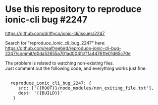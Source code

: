 # Use this repository to reproduce ionic-cli bug #2247
https://github.com/driftyco/ionic-cli/issues/2247


Search for "reproduce_ionic_cli_bug_2247" here:<br>
https://github.com/realfreebird/reproduce-ionic-cli-bug-2247/commit/d0da52655a701ad004fcf11a44761fe01d65c70e

The problem is related to watching non-existing files. <br>
Just comment out the following code, and everything works just fine. <br>
<br>
<pre>
  reproduce_ionic_cli_bug_2247: {
     src: ['{{ROOT}}/node_modules/non_exiting_file.txt'],
     dest: '{{BUILD}}'
   }
 </pre>
